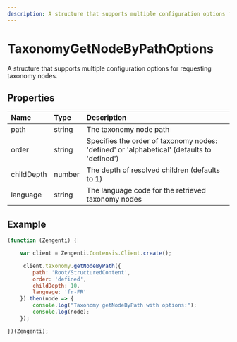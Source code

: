 ```yaml
---
description: A structure that supports multiple configuration options for requesting taxonomy nodes.
---
```

# TaxonomyGetNodeByPathOptions

A structure that supports multiple configuration options for requesting taxonomy nodes.

## Properties

| Name | Type |  Description |
| :------- | :----- | :---------- |
| path | string | The taxonomy node path |
| order | string | Specifies the order of taxonomy nodes: 'defined' or 'alphabetical' (defaults to 'defined') |
| childDepth | number | The depth of resolved children (defaults to 1) |
| language | string | The language code for the retrieved taxonomy nodes |

## Example

```js
(function (Zengenti) {

    var client = Zengenti.Contensis.Client.create();

     client.taxonomy.getNodeByPath({
        path: 'Root/StructuredContent',
        order: 'defined',
        childDepth: 10,
        language: 'fr-FR'
    }).then(node => {        
        console.log("Taxonomy getNodeByPath with options:");
        console.log(node);        
    });

})(Zengenti);
```
